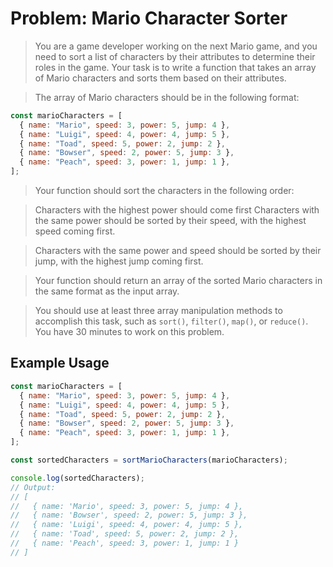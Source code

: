 # Problem: Mario Character Sorter

> You are a game developer working on the next Mario game, and you need to sort a list of characters by their attributes to determine their roles in the game. Your task is to write a function that takes an array of Mario characters and sorts them based on their attributes.

> The array of Mario characters should be in the following format:

```js
const marioCharacters = [
  { name: "Mario", speed: 3, power: 5, jump: 4 },
  { name: "Luigi", speed: 4, power: 4, jump: 5 },
  { name: "Toad", speed: 5, power: 2, jump: 2 },
  { name: "Bowser", speed: 2, power: 5, jump: 3 },
  { name: "Peach", speed: 3, power: 1, jump: 1 },
];
```

> Your function should sort the characters in the following order:

> Characters with the highest power should come first
> Characters with the same power should be sorted by their speed, with the highest speed coming first.

> Characters with the same power and speed should be sorted by their jump, with the highest jump coming first.

> Your function should return an array of the sorted Mario characters in the same format as the input array.

> You should use at least three array manipulation methods to accomplish this task, such as `sort()`, `filter()`, `map()`, or `reduce()`. You have
> 30 minutes to work on this problem.

## Example Usage

```js
const marioCharacters = [
  { name: "Mario", speed: 3, power: 5, jump: 4 },
  { name: "Luigi", speed: 4, power: 4, jump: 5 },
  { name: "Toad", speed: 5, power: 2, jump: 2 },
  { name: "Bowser", speed: 2, power: 5, jump: 3 },
  { name: "Peach", speed: 3, power: 1, jump: 1 },
];

const sortedCharacters = sortMarioCharacters(marioCharacters);

console.log(sortedCharacters);
// Output:
// [
//   { name: 'Mario', speed: 3, power: 5, jump: 4 },
//   { name: 'Bowser', speed: 2, power: 5, jump: 3 },
//   { name: 'Luigi', speed: 4, power: 4, jump: 5 },
//   { name: 'Toad', speed: 5, power: 2, jump: 2 },
//   { name: 'Peach', speed: 3, power: 1, jump: 1 }
// ]
```
